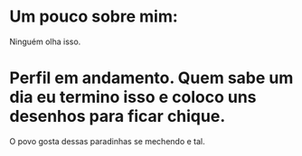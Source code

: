 
# Um pouco sobre mim:

  Ninguém olha isso.

# Perfil em andamento. Quem sabe um dia eu termino isso e coloco uns desenhos para ficar chique.
O povo gosta dessas paradinhas se mechendo e tal.












